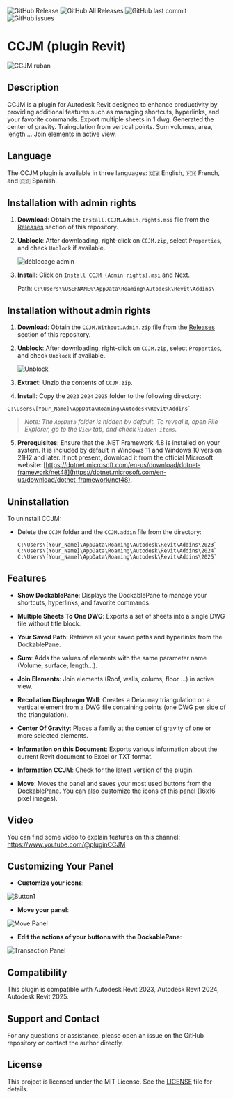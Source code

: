 ![GitHub Release](https://img.shields.io/github/v/release/98juju98/CCJM?include_prereleases&style=flat)
![GitHub All Releases](https://img.shields.io/github/downloads/98juju98/CCJM/total?style=flat)
![GitHub last commit](https://img.shields.io/github/last-commit/98juju98/CCJM?style=flat)
![GitHub issues](https://img.shields.io/github/issues/98juju98/CCJM?style=flat)

# CCJM (plugin Revit)
![CCJM ruban](https://github.com/user-attachments/assets/ec2bd446-85e3-470f-b520-73f3bf8c76bf)

## Description

CCJM is a plugin for Autodesk Revit designed to enhance productivity by providing additional features such as managing shortcuts, hyperlinks, and your favorite commands. Export multiple sheets in 1 dwg. Generated the center of gravity. Traingulation from vertical points. Sum volumes, area, length ... Join elements in active view.

## Language

The CCJM plugin is available in three languages: 🇬🇧 English, 🇫🇷 French, and 🇪🇸 Spanish.

## Installation with admin rights
1. **Download**: Obtain the `Install.CCJM.Admin.rights.msi` file from the [Releases](https://github.com/98juju98/CCJM/releases) section of this repository.

2. **Unblock**: After downloading, right-click on `CCJM.zip`, select `Properties`, and check `Unblock` if available.

   ![déblocage admin](https://github.com/user-attachments/assets/606c3701-d16b-462e-8cb8-b024a8d1813c)   

3. **Install**: Click on `Install CCJM (Admin rights).msi` and Next.

      Path: `C:\Users\%USERNAME%\AppData\Roaming\Autodesk\Revit\Addins\`


## Installation without admin rights
1. **Download**: Obtain the `CCJM.Without.Admin.zip` file from the [Releases](https://github.com/98juju98/CCJM/releases) section of this repository.

2. **Unblock**: After downloading, right-click on `CCJM.zip`, select `Properties`, and check `Unblock` if available.

   ![Unblock](https://github.com/user-attachments/assets/cc84592a-ba80-4226-8712-c710b2fb59de)

3. **Extract**: Unzip the contents of `CCJM.zip`.

4. **Install**: Copy the `2023` `2024` `2025` folder to the following directory:
  ```
  C:\Users\[Your_Name]\AppData\Roaming\Autodesk\Revit\Addins`
  ```

> *Note: The `AppData` folder is hidden by default. To reveal it, open File Explorer, go to the `View` tab, and check `Hidden items`.*


5. **Prerequisites**: Ensure that the .NET Framework 4.8 is installed on your system. It is included by default in Windows 11 and Windows 10 version 21H2 and later. If not present, download it from the official Microsoft website: [https://dotnet.microsoft.com/en-us/download/dotnet-framework/net48](https://dotnet.microsoft.com/en-us/download/dotnet-framework/net48).
  
## Uninstallation

To uninstall CCJM:

- Delete the `CCJM` folder and the `CCJM.addin` file from the directory:
  
  ```
  C:\Users\[Your_Name]\AppData\Roaming\Autodesk\Revit\Addins\2023`
  C:\Users\[Your_Name]\AppData\Roaming\Autodesk\Revit\Addins\2024`
  C:\Users\[Your_Name]\AppData\Roaming\Autodesk\Revit\Addins\2025`
  ```

## Features

- **Show DockablePane**: Displays the DockablePane to manage your shortcuts, hyperlinks, and favorite commands.

- **Multiple Sheets To One DWG**: Exports a set of sheets into a single DWG file without title block.

- **Your Saved Path**: Retrieve all your saved paths and hyperlinks from the DockablePane.

- **Sum**: Adds the values of elements with the same parameter name (Volume, surface, length...).

- **Join Elements**: Join elements (Roof, walls, colums, floor ...) in active view.

- **Recollation Diaphragm Wall**: Creates a Delaunay triangulation on a vertical element from a DWG file containing points (one DWG per side of the triangulation).

- **Center Of Gravity**: Places a family at the center of gravity of one or more selected elements.

- **Information on this Document**: Exports various information about the current Revit document to Excel or TXT format.

- **Information CCJM**: Check for the latest version of the plugin.

- **Move**: Moves the panel and saves your most used buttons from the DockablePane. You can also customize the icons of this panel (16x16 pixel images).

## Video

You can find some video to explain features on this channel: https://www.youtube.com/@pluginCCJM

## Customizing Your Panel

- **Customize your icons**:

![Button1](https://github.com/user-attachments/assets/2976d138-f73f-4ee7-97fb-c28294647224)

- **Move your panel**:

![Move Panel](https://github.com/user-attachments/assets/2f5e1042-0d3c-494e-bbef-959431285b0e)

- **Edit the actions of your buttons with the DockablePane**:

![Transaction Panel](https://github.com/user-attachments/assets/9bf6384b-02e2-413f-afe0-ed319363753f)

## Compatibility

This plugin is compatible with Autodesk Revit 2023, Autodesk Revit 2024, Autodesk Revit 2025.

## Support and Contact

For any questions or assistance, please open an issue on the GitHub repository or contact the author directly.

## License

This project is licensed under the MIT License. See the [LICENSE](https://github.com/98juju98/CCJM/blob/main/LICENSE) file for details.


